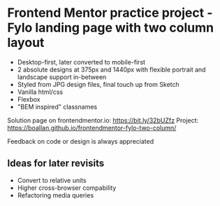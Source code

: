 # Frontend Mentor practice project - Fylo landing page with two column layout

*  Desktop-first, later converted to mobile-first
*  2 absolute designs at 375px and 1440px with flexible portrait and landscape support in-between
*  Styled from JPG design files, final touch up from Sketch
*  Vanilla html/css
*  Flexbox
*  "BEM inspired" classnames

Solution page on frontendmentor.io: https://bit.ly/32bUZfz
Project: https://boallan.github.io/frontendmentor-fylo-two-column/

Feedback on code or design is always appreciated


## Ideas for later revisits  

*  Convert to relative units
*  Higher cross-browser compability
*  Refactoring media queries  
